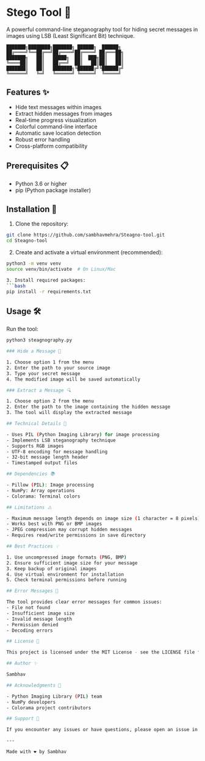 # Stego Tool 🔐

A powerful command-line steganography tool for hiding secret messages in images using LSB (Least Significant Bit) technique.

```
███████╗████████╗███████╗ ██████╗  ██████╗ 
██╔════╝╚══██╔══╝██╔════╝██╔════╝ ██╔═══██╗
███████╗   ██║   █████╗  ██║  ███╗██║   ██║
╚════██║   ██║   ██╔══╝  ██║   ██║██║   ██║
███████║   ██║   ███████╗╚██████╔╝╚██████╔╝
╚══════╝   ╚═╝   ╚══════╝ ╚═════╝  ╚═════╝ 
```

## Features ✨

- Hide text messages within images
- Extract hidden messages from images
- Real-time progress visualization
- Colorful command-line interface
- Automatic save location detection
- Robust error handling
- Cross-platform compatibility

## Prerequisites 📋

- Python 3.6 or higher
- pip (Python package installer)

## Installation 🚀

1. Clone the repository:
```bash
git clone https://github.com/sambhavmehra/Steagno-tool.git
cd Steagno-tool
```

2. Create and activate a virtual environment (recommended):
```bash
python3 -m venv venv
source venv/bin/activate  # On Linux/Mac

3. Install required packages:
```bash
pip install -r requirements.txt
```

## Usage 🛠️

Run the tool:
```bash
python3 steagnography.py

### Hide a Message 📝

1. Choose option 1 from the menu
2. Enter the path to your source image
3. Type your secret message
4. The modified image will be saved automatically

### Extract a Message 🔍

1. Choose option 2 from the menu
2. Enter the path to the image containing the hidden message
3. The tool will display the extracted message

## Technical Details 🔧

- Uses PIL (Python Imaging Library) for image processing
- Implements LSB steganography technique
- Supports RGB images
- UTF-8 encoding for message handling
- 32-bit message length header
- Timestamped output files

## Dependencies 📚

- Pillow (PIL): Image processing
- NumPy: Array operations
- Colorama: Terminal colors

## Limitations ⚠️

- Maximum message length depends on image size (1 character = 8 pixels)
- Works best with PNG or BMP images
- JPEG compression may corrupt hidden messages
- Requires read/write permissions in save directory

## Best Practices 💡

1. Use uncompressed image formats (PNG, BMP)
2. Ensure sufficient image size for your message
3. Keep backup of original images
4. Use virtual environment for installation
5. Check terminal permissions before running

## Error Messages 🚫

The tool provides clear error messages for common issues:
- File not found
- Insufficient image size
- Invalid message length
- Permission denied
- Decoding errors

## License 📄

This project is licensed under the MIT License - see the LICENSE file for details.

## Author ✨

Sambhav

## Acknowledgments 🙏

- Python Imaging Library (PIL) team
- NumPy developers
- Colorama project contributors

## Support 💪

If you encounter any issues or have questions, please open an issue in the repository.

---

Made with ❤️ by Sambhav

